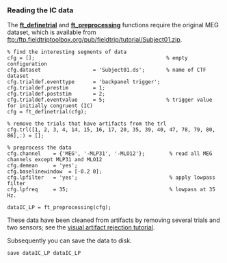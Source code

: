 ### Reading the IC data

The **[ft_definetrial](/reference/ft_definetrial)** and **[ft_preprocessing](/reference/ft_preprocessing)** functions require the original MEG dataset, which is available from [ftp:/ftp.fieldtriptoolbox.org/pub/fieldtrip/tutorial/Subject01.zip](ftp://ftp.fieldtriptoolbox.org/pub/fieldtrip/tutorial/Subject01.zip).

    % find the interesting segments of data
    cfg = [];                                           % empty configuration
    cfg.dataset                 = 'Subject01.ds';       % name of CTF dataset  
    cfg.trialdef.eventtype      = 'backpanel trigger';
    cfg.trialdef.prestim        = 1;
    cfg.trialdef.poststim       = 2;
    cfg.trialdef.eventvalue     = 5;                    % trigger value for initially congruent (IC)
    cfg = ft_definetrial(cfg);            

    % remove the trials that have artifacts from the trl
    cfg.trl([1, 2, 3, 4, 14, 15, 16, 17, 20, 35, 39, 40, 47, 78, 79, 80, 86],:) = [];

    % preprocess the data
    cfg.channel    = {'MEG', '-MLP31', '-MLO12'};        % read all MEG channels except MLP31 and MLO12
    cfg.demean     = 'yes';
    cfg.baselinewindow  = [-0.2 0];
    cfg.lpfilter   = 'yes';                              % apply lowpass filter
    cfg.lpfreq     = 35;                                 % lowpass at 35 Hz.

    dataIC_LP = ft_preprocessing(cfg);                      

These data have been cleaned from artifacts by removing several trials and two sensors; see the [visual artifact rejection tutorial](/tutorial/visual_artifact_rejection).

Subsequently you can save the data to disk.

    save dataIC_LP dataIC_LP

